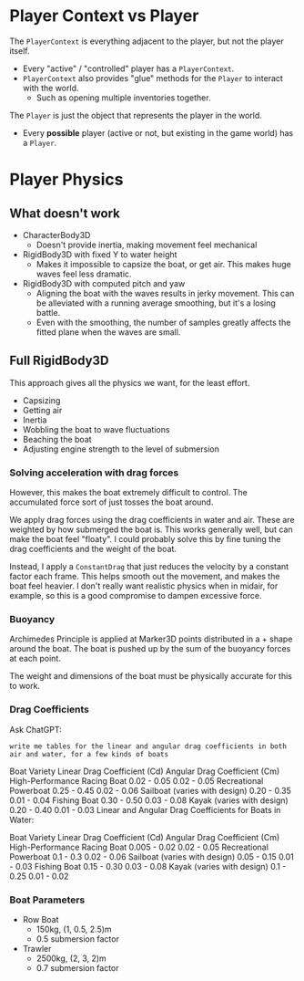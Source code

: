 # Player Context vs Player

The `PlayerContext` is everything adjacent to the player, but not the player itself.
- Every "active" / "controlled" player has a `PlayerContext`.
- `PlayerContext` also provides "glue" methods for the `Player` to interact with the world.
  - Such as opening multiple inventories together.

The `Player` is just the object that represents the player in the world.
- Every **possible** player (active or not, but existing in the game world) has a `Player`.

# Player Physics

## What doesn't work
- CharacterBody3D
  - Doesn't provide inertia, making movement feel mechanical
- RigidBody3D with fixed Y to water height
  - Makes it impossible to capsize the boat, or get air. This makes huge waves feel less dramatic.
- RigidBody3D with computed pitch and yaw
  - Aligning the boat with the waves results in jerky movement. This can be alleviated with a running average smoothing, but it's a losing battle.
  - Even with the smoothing, the number of samples greatly affects the fitted plane when the waves are small.

## Full RigidBody3D

This approach gives all the physics we want, for the least effort.
- Capsizing
- Getting air
- Inertia
- Wobbling the boat to wave fluctuations
- Beaching the boat
- Adjusting engine strength to the level of submersion

### Solving acceleration with drag forces

However, this makes the boat extremely difficult to control.
The accumulated force sort of just tosses the boat around.

We apply drag forces using the drag coefficients in water and air. These are weighted by how submerged the boat is.
This works generally well, but can make the boat feel "floaty".
I could probably solve this by fine tuning the drag coefficients and the weight of the boat.

Instead, I apply a `ConstantDrag` that just reduces the velocity by a constant factor each frame.
This helps smooth out the movement, and makes the boat feel heavier.
I don't really want realistic physics when in midair, for example, so this is a good compromise to dampen excessive force.

### Buoyancy

Archimedes Principle is applied at Marker3D points distributed in a + shape around the boat. The boat is pushed up by the sum of the buoyancy forces at each point.

The weight and dimensions of the boat must be physically accurate for this to work.

### Drag Coefficients

Ask ChatGPT:
```
write me tables for the linear and angular drag coefficients in both air and water, for a few kinds of boats
```

Boat Variety	Linear Drag Coefficient (Cd)	Angular Drag Coefficient (Cm)
High-Performance Racing Boat	0.02 - 0.05	0.02 - 0.05
Recreational Powerboat	0.25 - 0.45	0.02 - 0.06
Sailboat (varies with design)	0.20 - 0.35	0.01 - 0.04
Fishing Boat	0.30 - 0.50	0.03 - 0.08
Kayak (varies with design)	0.20 - 0.40	0.01 - 0.03
Linear and Angular Drag Coefficients for Boats in Water:

Boat Variety	Linear Drag Coefficient (Cd)	Angular Drag Coefficient (Cm)
High-Performance Racing Boat	0.005 - 0.02	0.02 - 0.05
Recreational Powerboat	0.1 - 0.3	0.02 - 0.06
Sailboat (varies with design)	0.05 - 0.15	0.01 - 0.03
Fishing Boat	0.15 - 0.30	0.03 - 0.08
Kayak (varies with design)	0.1 - 0.25	0.01 - 0.02

### Boat Parameters

- Row Boat
  - 150kg, (1, 0.5, 2.5)m
  - 0.5 submersion factor
- Trawler
  - 2500kg, (2, 3, 2)m
  - 0.7 submersion factor
